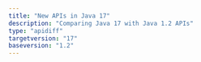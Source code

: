 ```yaml
---
title: "New APIs in Java 17"
description: "Comparing Java 17 with Java 1.2 APIs"
type: "apidiff"
targetversion: "17"
baseversion: "1.2"
---
```

